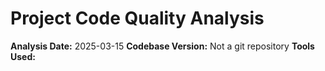# Project Code Quality Analysis

**Analysis Date:** 2025-03-15
**Codebase Version:** Not a git repository
**Tools Used:** 

